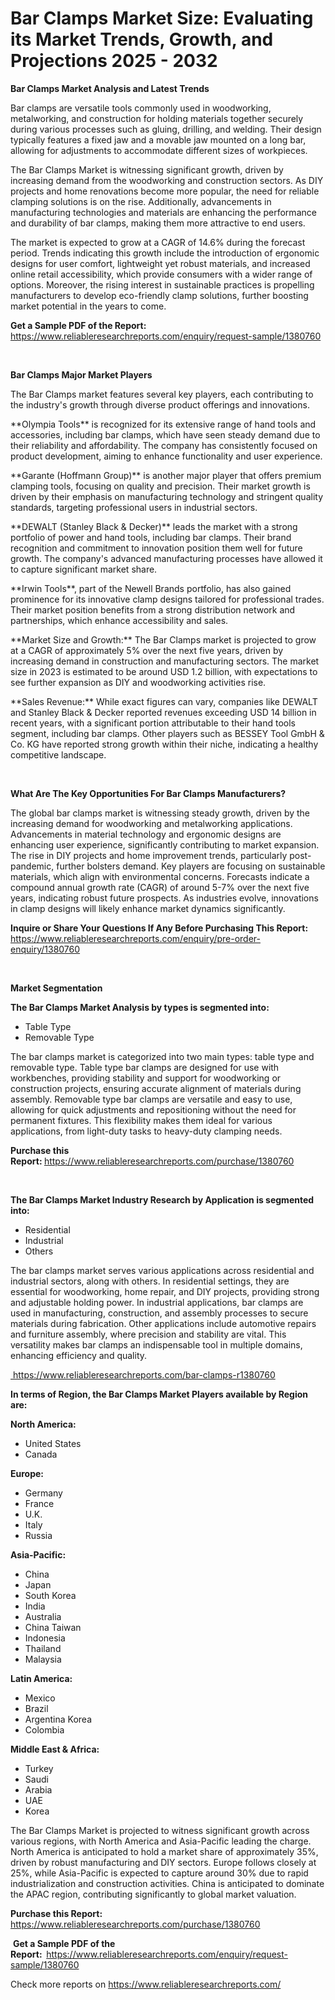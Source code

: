 <p><h1>Bar Clamps Market Size: Evaluating its Market Trends, Growth, and Projections 2025 - 2032</h1></p><p><strong>Bar Clamps Market Analysis and Latest Trends</strong></p>
<p><p>Bar clamps are versatile tools commonly used in woodworking, metalworking, and construction for holding materials together securely during various processes such as gluing, drilling, and welding. Their design typically features a fixed jaw and a movable jaw mounted on a long bar, allowing for adjustments to accommodate different sizes of workpieces. </p><p>The Bar Clamps Market is witnessing significant growth, driven by increasing demand from the woodworking and construction sectors. As DIY projects and home renovations become more popular, the need for reliable clamping solutions is on the rise. Additionally, advancements in manufacturing technologies and materials are enhancing the performance and durability of bar clamps, making them more attractive to end users.</p><p>The market is expected to grow at a CAGR of 14.6% during the forecast period. Trends indicating this growth include the introduction of ergonomic designs for user comfort, lightweight yet robust materials, and increased online retail accessibility, which provide consumers with a wider range of options. Moreover, the rising interest in sustainable practices is propelling manufacturers to develop eco-friendly clamp solutions, further boosting market potential in the years to come.</p></p>
<p><strong>Get a Sample PDF of the Report:&nbsp;</strong> <a href="https://www.reliableresearchreports.com/enquiry/request-sample/1380760?utm_campaign=2646&utm_medium=2&utm_source=Github&utm_content=ia&utm_term=22032025&utm_id=bar-clamps">https://www.reliableresearchreports.com/enquiry/request-sample/1380760</a></p>
<p>&nbsp;</p>
<p><strong>Bar Clamps Major Market Players</strong></p>
<p><p>The Bar Clamps market features several key players, each contributing to the industry's growth through diverse product offerings and innovations. </p><p>**Olympia Tools** is recognized for its extensive range of hand tools and accessories, including bar clamps, which have seen steady demand due to their reliability and affordability. The company has consistently focused on product development, aiming to enhance functionality and user experience.</p><p>**Garante (Hoffmann Group)** is another major player that offers premium clamping tools, focusing on quality and precision. Their market growth is driven by their emphasis on manufacturing technology and stringent quality standards, targeting professional users in industrial sectors. </p><p>**DEWALT (Stanley Black & Decker)** leads the market with a strong portfolio of power and hand tools, including bar clamps. Their brand recognition and commitment to innovation position them well for future growth. The company's advanced manufacturing processes have allowed it to capture significant market share.</p><p>**Irwin Tools**, part of the Newell Brands portfolio, has also gained prominence for its innovative clamp designs tailored for professional trades. Their market position benefits from a strong distribution network and partnerships, which enhance accessibility and sales.</p><p>**Market Size and Growth:** The Bar Clamps market is projected to grow at a CAGR of approximately 5% over the next five years, driven by increasing demand in construction and manufacturing sectors. The market size in 2023 is estimated to be around USD 1.2 billion, with expectations to see further expansion as DIY and woodworking activities rise.</p><p>**Sales Revenue:** While exact figures can vary, companies like DEWALT and Stanley Black & Decker reported revenues exceeding USD 14 billion in recent years, with a significant portion attributable to their hand tools segment, including bar clamps. Other players such as BESSEY Tool GmbH & Co. KG have reported strong growth within their niche, indicating a healthy competitive landscape.</p></p>
<p>&nbsp;</p>
<p><strong>What Are The Key Opportunities For Bar Clamps Manufacturers?</strong></p>
<p><p>The global bar clamps market is witnessing steady growth, driven by the increasing demand for woodworking and metalworking applications. Advancements in material technology and ergonomic designs are enhancing user experience, significantly contributing to market expansion. The rise in DIY projects and home improvement trends, particularly post-pandemic, further bolsters demand. Key players are focusing on sustainable materials, which align with environmental concerns. Forecasts indicate a compound annual growth rate (CAGR) of around 5-7% over the next five years, indicating robust future prospects. As industries evolve, innovations in clamp designs will likely enhance market dynamics significantly.</p></p>
<p><strong>Inquire or Share Your Questions If Any Before Purchasing This Report:</strong> <a href="https://www.reliableresearchreports.com/enquiry/pre-order-enquiry/1380760?utm_campaign=2646&utm_medium=2&utm_source=Github&utm_content=ia&utm_term=22032025&utm_id=bar-clamps">https://www.reliableresearchreports.com/enquiry/pre-order-enquiry/1380760</a></p>
<p>&nbsp;</p>
<p><strong>Market Segmentation</strong></p>
<p><strong>The Bar Clamps Market Analysis by types is segmented into:</strong></p>
<p><ul><li>Table Type</li><li>Removable Type</li></ul></p>
<p><p>The bar clamps market is categorized into two main types: table type and removable type. Table type bar clamps are designed for use with workbenches, providing stability and support for woodworking or construction projects, ensuring accurate alignment of materials during assembly. Removable type bar clamps are versatile and easy to use, allowing for quick adjustments and repositioning without the need for permanent fixtures. This flexibility makes them ideal for various applications, from light-duty tasks to heavy-duty clamping needs.</p></p>
<p><strong>Purchase this Report:&nbsp;</strong><a href="https://www.reliableresearchreports.com/purchase/1380760?utm_campaign=2646&utm_medium=2&utm_source=Github&utm_content=ia&utm_term=22032025&utm_id=bar-clamps">https://www.reliableresearchreports.com/purchase/1380760</a></p>
<p>&nbsp;</p>
<p><strong>The Bar Clamps Market Industry Research by Application is segmented into:</strong></p>
<p><ul><li>Residential</li><li>Industrial</li><li>Others</li></ul></p>
<p><p>The bar clamps market serves various applications across residential and industrial sectors, along with others. In residential settings, they are essential for woodworking, home repair, and DIY projects, providing strong and adjustable holding power. In industrial applications, bar clamps are used in manufacturing, construction, and assembly processes to secure materials during fabrication. Other applications include automotive repairs and furniture assembly, where precision and stability are vital. This versatility makes bar clamps an indispensable tool in multiple domains, enhancing efficiency and quality.</p></p>
<p><a href="https://www.reliableresearchreports.com/bar-clamps-r1380760?utm_campaign=2646&utm_medium=2&utm_source=Github&utm_content=ia&utm_term=22032025&utm_id=bar-clamps">&nbsp;https://www.reliableresearchreports.com/bar-clamps-r1380760</a></p>
<p><strong>In terms of Region, the Bar Clamps Market Players available by Region are:</strong></p>
<p>
    <p> <strong> North America: </strong>
        <ul>
            <li>United States</li>
            <li>Canada</li>
        </ul>
        </p> 
    <p> <strong> Europe: </strong>
        <ul>
            <li>Germany</li>
            <li>France</li>
            <li>U.K.</li>
            <li>Italy</li>
            <li>Russia</li>
        </ul>
        </p> 
    <p> <strong> Asia-Pacific: </strong>
        <ul>
            <li>China</li>
            <li>Japan</li>
            <li>South Korea</li>
            <li>India</li>
            <li>Australia</li>
            <li>China Taiwan</li>
            <li>Indonesia</li>
            <li>Thailand</li>
            <li>Malaysia</li>
        </ul>
        </p> 
    <p> <strong> Latin America: </strong>
        <ul>
            <li>Mexico</li>
            <li>Brazil</li>
            <li>Argentina Korea</li>
            <li>Colombia</li>
        </ul>
        </p> 
    <p> <strong> Middle East & Africa: </strong>
        <ul>
            <li>Turkey</li>
            <li>Saudi</li>
            <li>Arabia</li>
            <li>UAE</li>
            <li>Korea</li>
        </ul>
    </p>
    </p>
<p><p>The Bar Clamps Market is projected to witness significant growth across various regions, with North America and Asia-Pacific leading the charge. North America is anticipated to hold a market share of approximately 35%, driven by robust manufacturing and DIY sectors. Europe follows closely at 25%, while Asia-Pacific is expected to capture around 30% due to rapid industrialization and construction activities. China is anticipated to dominate the APAC region, contributing significantly to global market valuation.</p></p>
<p><strong>Purchase this Report: </strong><a href="https://www.reliableresearchreports.com/purchase/1380760?utm_campaign=2646&utm_medium=2&utm_source=Github&utm_content=ia&utm_term=22032025&utm_id=bar-clamps">https://www.reliableresearchreports.com/purchase/1380760</a></p>
<p>&nbsp;<strong>Get a Sample PDF of the Report:&nbsp;&nbsp;</strong><a href="https://www.reliableresearchreports.com/enquiry/request-sample/1380760?utm_campaign=2646&utm_medium=2&utm_source=Github&utm_content=ia&utm_term=22032025&utm_id=bar-clamps">https://www.reliableresearchreports.com/enquiry/request-sample/1380760</a></p>
<p><strong></strong></p>
<p>Check more reports on <a href="https://www.reliableresearchreports.com/?utm_campaign=2646&utm_medium=2&utm_source=Github&utm_content=ia&utm_term=22032025&utm_id=bar-clamps">https://www.reliableresearchreports.com/</a></p>